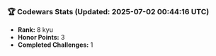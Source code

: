 ### 🏆 Codewars Stats (Updated: 2025-07-02 00:44:16 UTC)

- **Rank:** 8 kyu
- **Honor Points:** 3
- **Completed Challenges:** 1
